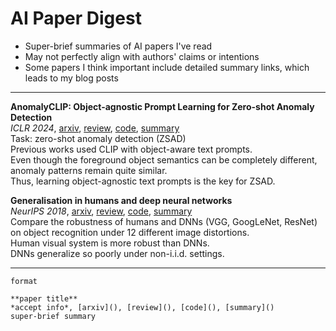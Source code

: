# AI Paper Digest

- Super-brief summaries of AI papers I've read
- May not perfectly align with authors' claims or intentions
- Some papers I think important include detailed summary links, which leads to my blog posts


---



**AnomalyCLIP: Object-agnostic Prompt Learning for Zero-shot Anomaly Detection**  
*ICLR 2024*, [arxiv](https://arxiv.org/abs/2310.18961), [review](https://openreview.net/forum?id=buC4E91xZE), [code](https://github.com/zqhang/AnomalyCLIP), [summary](https://jasonleex1995.github.io/docs/07_papers/2310.18961.html)  
Task: zero-shot anomaly detection (ZSAD)  
Previous works used CLIP with object-aware text prompts.  
Even though the foreground object semantics can be completely different, anomaly patterns remain quite similar.  
Thus, learning object-agnostic text prompts is the key for ZSAD.  



**Generalisation in humans and deep neural networks**    
*NeurIPS 2018*, 
[arxiv](https://arxiv.org/abs/1808.08750), [review](https://papers.nips.cc/paper_files/paper/2018/hash/0937fb5864ed06ffb59ae5f9b5ed67a9-Abstract.html), [code](https://github.com/rgeirhos/generalisation-humans-DNNs), [summary](https://jasonleex1995.github.io/docs/07_papers/1808.08750.html)  
Compare the robustness of humans and DNNs (VGG, GoogLeNet, ResNet) on object recognition under 12 different image distortions.  
Human visual system is more robust than DNNs.  
DNNs generalize so poorly under non-i.i.d. settings.  



---
```
format

**paper title**  
*accept info*, [arxiv](), [review](), [code](), [summary]()  
super-brief summary

```